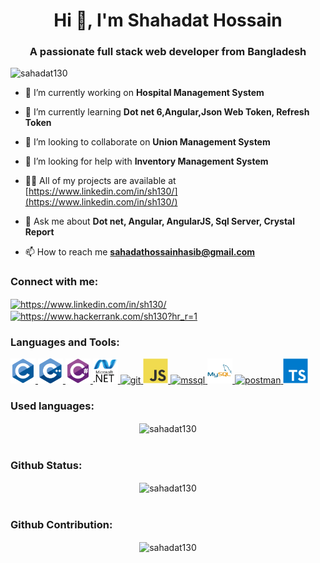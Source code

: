 <h1 align="center">Hi 👋, I'm Shahadat Hossain</h1>
<h3 align="center">A passionate full stack web developer from Bangladesh</h3>

<p align="left"> <img src="https://komarev.com/ghpvc/?username=sahadat130&label=Profile%20views&color=0e75b6&style=flat" alt="sahadat130" /> </p>


- 🔭 I’m currently working on **Hospital Management System**

- 🌱 I’m currently learning **Dot net 6,Angular,Json Web Token, Refresh Token**

- 👯 I’m looking to collaborate on **Union Management System**

- 🤝 I’m looking for help with **Inventory Management System**

- 👨‍💻 All of my projects are available at [https://www.linkedin.com/in/sh130/](https://www.linkedin.com/in/sh130/)

- 💬 Ask me about **Dot net, Angular, AngularJS, Sql Server, Crystal Report**

- 📫 How to reach me **sahadathossainhasib@gmail.com**

<h3 align="left">Connect with me:</h3>
<p align="left">
<a href="https://www.linkedin.com/in/sh130/" target="blank"><img align="center" src="https://raw.githubusercontent.com/rahuldkjain/github-profile-readme-generator/master/src/images/icons/Social/linked-in-alt.svg" alt="https://www.linkedin.com/in/sh130/" height="30" width="40" /></a>
<a href="https://www.hackerrank.com/sh130?hr_r=1" target="blank"><img align="center" src="https://raw.githubusercontent.com/rahuldkjain/github-profile-readme-generator/master/src/images/icons/Social/hackerrank.svg" alt="https://www.hackerrank.com/sh130?hr_r=1" height="30" width="40" /></a>
</p>

<h3 align="left">Languages and Tools:</h3>
<p align="left"> <a href="https://www.cprogramming.com/" target="_blank" rel="noreferrer"> <img src="https://raw.githubusercontent.com/devicons/devicon/master/icons/c/c-original.svg" alt="c" width="40" height="40"/> </a> <a href="https://www.w3schools.com/cpp/" target="_blank" rel="noreferrer"> <img src="https://raw.githubusercontent.com/devicons/devicon/master/icons/cplusplus/cplusplus-original.svg" alt="cplusplus" width="40" height="40"/> </a> <a href="https://www.w3schools.com/cs/" target="_blank" rel="noreferrer"> <img src="https://raw.githubusercontent.com/devicons/devicon/master/icons/csharp/csharp-original.svg" alt="csharp" width="40" height="40"/> </a> <a href="https://dotnet.microsoft.com/" target="_blank" rel="noreferrer"> <img src="https://raw.githubusercontent.com/devicons/devicon/master/icons/dot-net/dot-net-original-wordmark.svg" alt="dotnet" width="40" height="40"/> </a> <a href="https://git-scm.com/" target="_blank" rel="noreferrer"> <img src="https://www.vectorlogo.zone/logos/git-scm/git-scm-icon.svg" alt="git" width="40" height="40"/> </a> <a href="https://developer.mozilla.org/en-US/docs/Web/JavaScript" target="_blank" rel="noreferrer"> <img src="https://raw.githubusercontent.com/devicons/devicon/master/icons/javascript/javascript-original.svg" alt="javascript" width="40" height="40"/> </a> <a href="https://www.microsoft.com/en-us/sql-server" target="_blank" rel="noreferrer"> <img src="https://www.svgrepo.com/show/303229/microsoft-sql-server-logo.svg" alt="mssql" width="40" height="40"/> </a> <a href="https://www.mysql.com/" target="_blank" rel="noreferrer"> <img src="https://raw.githubusercontent.com/devicons/devicon/master/icons/mysql/mysql-original-wordmark.svg" alt="mysql" width="40" height="40"/> </a> <a href="https://postman.com" target="_blank" rel="noreferrer"> <img src="https://www.vectorlogo.zone/logos/getpostman/getpostman-icon.svg" alt="postman" width="40" height="40"/> </a> <a href="https://www.typescriptlang.org/" target="_blank" rel="noreferrer"> <img src="https://raw.githubusercontent.com/devicons/devicon/master/icons/typescript/typescript-original.svg" alt="typescript" width="40" height="40"/> </a> </p>


<h3 align="left">Used languages:</h3>

<div align="center"><img align="center" src="https://github-readme-stats.vercel.app/api/top-langs?username=sahadat130&show_icons=true&locale=en&layout=compact" alt="sahadat130" /></div><br/>

<h3 align="left">Github Status:</h3>
<div align="center"><img align="center" src="https://github-readme-stats.vercel.app/api?username=sahadat130&show_icons=true&locale=en" alt="sahadat130" /></div><br/>

<h3 align="left">Github Contribution:</h3>
<div align="center"><img align="center" src="https://github-readme-streak-stats.herokuapp.com/?user=sahadat130&" alt="sahadat130" /></div>
